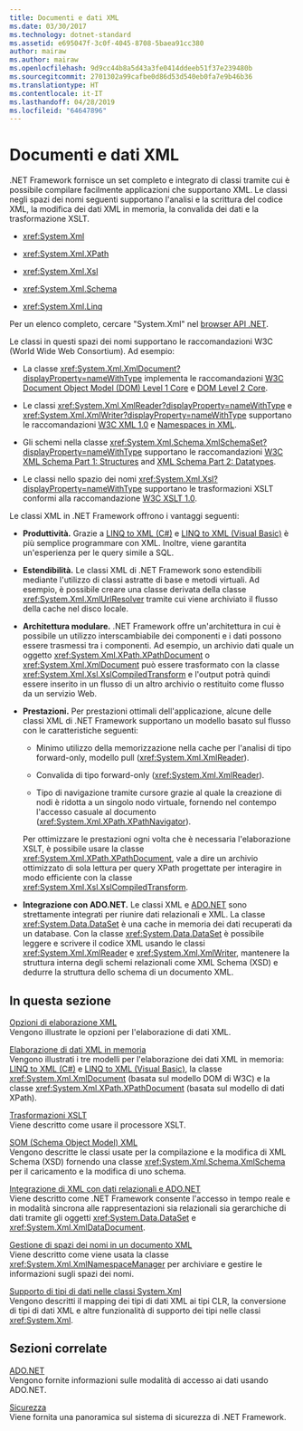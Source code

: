 ```yaml
---
title: Documenti e dati XML
ms.date: 03/30/2017
ms.technology: dotnet-standard
ms.assetid: e695047f-3c0f-4045-8708-5baea91cc380
author: mairaw
ms.author: mairaw
ms.openlocfilehash: 9d9cc44b8a5d43a3fe0414ddeeb51f37e239480b
ms.sourcegitcommit: 2701302a99cafbe0d86d53d540eb0fa7e9b46b36
ms.translationtype: HT
ms.contentlocale: it-IT
ms.lasthandoff: 04/28/2019
ms.locfileid: "64647896"
---
```

# <a name="xml-documents-and-data"></a>Documenti e dati XML
.NET Framework fornisce un set completo e integrato di classi tramite cui è possibile compilare facilmente applicazioni che supportano XML. Le classi negli spazi dei nomi seguenti supportano l'analisi e la scrittura del codice XML, la modifica dei dati XML in memoria, la convalida dei dati e la trasformazione XSLT.  
  
- <xref:System.Xml>  
  
- <xref:System.Xml.XPath>  
  
- <xref:System.Xml.Xsl>  
  
- <xref:System.Xml.Schema>  
  
- <xref:System.Xml.Linq>  
  
 Per un elenco completo, cercare "System.Xml" nel [browser API .NET](https://docs.microsoft.com/dotnet/api/?term=system.xml).  
  
 Le classi in questi spazi dei nomi supportano le raccomandazioni W3C (World Wide Web Consortium). Ad esempio:  
  
- La classe <xref:System.Xml.XmlDocument?displayProperty=nameWithType> implementa le raccomandazioni [W3C Document Object Model (DOM) Level 1 Core](https://www.w3.org/TR/REC-DOM-Level-1/) e [DOM Level 2 Core](https://www.w3.org/TR/DOM-Level-2-Core/).  
  
- Le classi <xref:System.Xml.XmlReader?displayProperty=nameWithType> e <xref:System.Xml.XmlWriter?displayProperty=nameWithType> supportano le raccomandazioni [W3C XML 1.0](https://www.w3.org/TR/2006/REC-xml-20060816/) e [Namespaces in XML](https://www.w3.org/TR/REC-xml-names/).  
  
- Gli schemi nella classe <xref:System.Xml.Schema.XmlSchemaSet?displayProperty=nameWithType> supportano le raccomandazioni [W3C XML Schema Part 1: Structures](https://www.w3.org/TR/xmlschema-1/) and [XML Schema Part 2: Datatypes](https://www.w3.org/TR/xmlschema-2/).  
  
- Le classi nello spazio dei nomi <xref:System.Xml.Xsl?displayProperty=nameWithType> supportano le trasformazioni XSLT conformi alla raccomandazione [W3C XSLT 1.0](https://www.w3.org/TR/xslt).  
  
 Le classi XML in .NET Framework offrono i vantaggi seguenti:  
  
- **Produttività.** Grazie a [LINQ to XML (C#)](../../../csharp/programming-guide/concepts/linq/linq-to-xml.md) e [LINQ to XML (Visual Basic)](../../../visual-basic/programming-guide/concepts/linq/linq-to-xml.md) è più semplice programmare con XML. Inoltre, viene garantita un'esperienza per le query simile a SQL.  
  
- **Estendibilità.** Le classi XML di .NET Framework sono estendibili mediante l'utilizzo di classi astratte di base e metodi virtuali. Ad esempio, è possibile creare una classe derivata della classe <xref:System.Xml.XmlUrlResolver> tramite cui viene archiviato il flusso della cache nel disco locale.  
  
- **Architettura modulare.** .NET Framework offre un'architettura in cui è possibile un utilizzo interscambiabile dei componenti e i dati possono essere trasmessi tra i componenti. Ad esempio, un archivio dati quale un oggetto <xref:System.Xml.XPath.XPathDocument> o <xref:System.Xml.XmlDocument> può essere trasformato con la classe <xref:System.Xml.Xsl.XslCompiledTransform> e l'output potrà quindi essere inserito in un flusso di un altro archivio o restituito come flusso da un servizio Web.  
  
- **Prestazioni.** Per prestazioni ottimali dell'applicazione, alcune delle classi XML di .NET Framework supportano un modello basato sul flusso con le caratteristiche seguenti:  
  
    - Minimo utilizzo della memorizzazione nella cache per l'analisi di tipo forward-only, modello pull (<xref:System.Xml.XmlReader>).  
  
    - Convalida di tipo forward-only (<xref:System.Xml.XmlReader>).  
  
    - Tipo di navigazione tramite cursore grazie al quale la creazione di nodi è ridotta a un singolo nodo virtuale, fornendo nel contempo l'accesso casuale al documento (<xref:System.Xml.XPath.XPathNavigator>).  
  
     Per ottimizzare le prestazioni ogni volta che è necessaria l'elaborazione XSLT, è possibile usare la classe <xref:System.Xml.XPath.XPathDocument>, vale a dire un archivio ottimizzato di sola lettura per query XPath progettate per interagire in modo efficiente con la classe <xref:System.Xml.Xsl.XslCompiledTransform>.  
  
- **Integrazione con ADO.NET.** Le classi XML e [ADO.NET](../../../../docs/framework/data/adonet/index.md) sono strettamente integrati per riunire dati relazionali e XML. La classe <xref:System.Data.DataSet> è una cache in memoria dei dati recuperati da un database. Con la classe <xref:System.Data.DataSet> è possibile leggere e scrivere il codice XML usando le classi <xref:System.Xml.XmlReader> e <xref:System.Xml.XmlWriter>, mantenere la struttura interna degli schemi relazionali come XML Schema (XSD) e dedurre la struttura dello schema di un documento XML.  
  
## <a name="in-this-section"></a>In questa sezione  
 [Opzioni di elaborazione XML](../../../../docs/standard/data/xml/xml-processing-options.md)  
 Vengono illustrate le opzioni per l'elaborazione di dati XML.  
  
 [Elaborazione di dati XML in memoria](../../../../docs/standard/data/xml/processing-xml-data-in-memory.md)  
 Vengono illustrati i tre modelli per l'elaborazione dei dati XML in memoria: [LINQ to XML (C#)](../../../csharp/programming-guide/concepts/linq/linq-to-xml.md) e [LINQ to XML (Visual Basic)](../../../visual-basic/programming-guide/concepts/linq/linq-to-xml.md), la classe <xref:System.Xml.XmlDocument> (basata sul modello DOM di W3C) e la classe <xref:System.Xml.XPath.XPathDocument> (basata sul modello di dati XPath).  
  
 [Trasformazioni XSLT](../../../../docs/standard/data/xml/xslt-transformations.md)  
 Viene descritto come usare il processore XSLT.  
  
 [SOM (Schema Object Model) XML](../../../../docs/standard/data/xml/xml-schema-object-model-som.md)  
 Vengono descritte le classi usate per la compilazione e la modifica di XML Schema (XSD) fornendo una classe <xref:System.Xml.Schema.XmlSchema> per il caricamento e la modifica di uno schema.  
  
 [Integrazione di XML con dati relazionali e ADO.NET](../../../../docs/standard/data/xml/xml-integration-with-relational-data-and-adonet.md)  
 Viene descritto come .NET Framework consente l'accesso in tempo reale e in modalità sincrona alle rappresentazioni sia relazionali sia gerarchiche di dati tramite gli oggetti <xref:System.Data.DataSet> e <xref:System.Xml.XmlDataDocument>.  
  
 [Gestione di spazi dei nomi in un documento XML](../../../../docs/standard/data/xml/managing-namespaces-in-an-xml-document.md)  
 Viene descritto come viene usata la classe <xref:System.Xml.XmlNamespaceManager> per archiviare e gestire le informazioni sugli spazi dei nomi.  
  
 [Supporto di tipi di dati nelle classi System.Xml](../../../../docs/standard/data/xml/type-support-in-the-system-xml-classes.md)  
 Vengono descritti il mapping dei tipi di dati XML ai tipi CLR, la conversione di tipi di dati XML e altre funzionalità di supporto dei tipi nelle classi <xref:System.Xml>.  
  
## <a name="related-sections"></a>Sezioni correlate  
 [ADO.NET](../../../../docs/framework/data/adonet/index.md)  
 Vengono fornite informazioni sulle modalità di accesso ai dati usando ADO.NET.  
  
 [Sicurezza](../../../../docs/standard/security/index.md)  
 Viene fornita una panoramica sul sistema di sicurezza di .NET Framework.  
